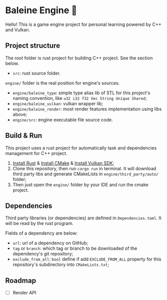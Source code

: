 # Baleine Engine 🐋

Hello! This is a game engine project for personal learning powered by C++ and Vulkan.

## Project structure

The root folder is rust project for building C++ project. See the section below.

- `src`: rust source folder.

`engine/` folder is the real position for engine's sources.

- `engine/baleine_type`: simple type alias lib of STL for this project's naming convention, like `u32 i32 f32 Vec String Unique Shared`;
- `engine/baleine_vulkan`: vulkan wrapper lib;
- `engine/baleine_render`: most render features implementation using libs above;
- `engine/src`: engine executable file source code.

## Build & Run

This project uses a rust project for automatically task and dependencies management for C++ project.  

1. [Install Rust](https://www.rust-lang.org/tools/install) & [Install CMake](https://cmake.org/download/) & [Install Vulkan SDK](https://vulkan.lunarg.com/);
2. Clone this repository, then run `cargo run` in terminal. It will download third party libs and generate CMakeLists in `engine/third_party/auto/` folder;
3. Then just open the `engine/` folder by your IDE and run the cmake project.

## Dependencies

Third party libraries (or dependencies) are defined in `Dependencies.toml`.
It will be read by the rust program.

Fields of a dependency are below:

- `url`: url of a dependency on GitHub;
- `tag` or `branch`: which tag or branch to be downloaded of the dependency's git repository;
- `exclude_from_all`: `bool` define if add `EXCLUDE_FROM_ALL` property for this repository's subdirectory into `CMakeLists.txt`;

## Roadmap

- [ ] Render API